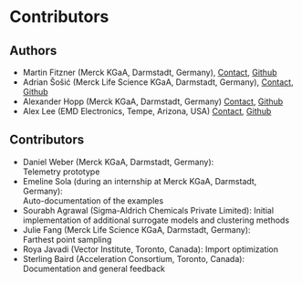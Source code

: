 # Contributors

## Authors
- Martin Fitzner (Merck KGaA, Darmstadt, Germany), [Contact](mailto:martin.fitzner@merckgroup.com), [Github](https://github.com/Scienfitz)
- Adrian Šošić (Merck Life Science KGaA, Darmstadt, Germany), [Contact](mailto:adrian.sosic@merckgroup.com), [Github](https://github.com/AdrianSosic)
- Alexander Hopp (Merck KGaA, Darmstadt, Germany) [Contact](mailto:alexander.hopp@merckgroup.com), [Github](https://github.com/AVHopp)
- Alex Lee (EMD Electronics, Tempe, Arizona, USA) [Contact](mailto:alex.lee@emdgroup.com), [Github](https://github.com/galaxee87)

## Contributors
- Daniel Weber (Merck KGaA, Darmstadt, Germany):  
  Telemetry prototype
- Emeline Sola (during an internship at Merck KGaA, Darmstadt, Germany):  
  Auto-documentation of the examples
- Sourabh Agrawal (Sigma-Aldrich Chemicals Private Limited):
  Initial implementation of additional surrogate models and clustering methods
- Julie Fang (Merck Life Science KGaA, Darmstadt, Germany):  
  Farthest point sampling
- Roya Javadi (Vector Institute, Toronto, Canada):
  Import optimization
- Sterling Baird (Acceleration Consortium, Toronto, Canada):
  Documentation and general feedback
